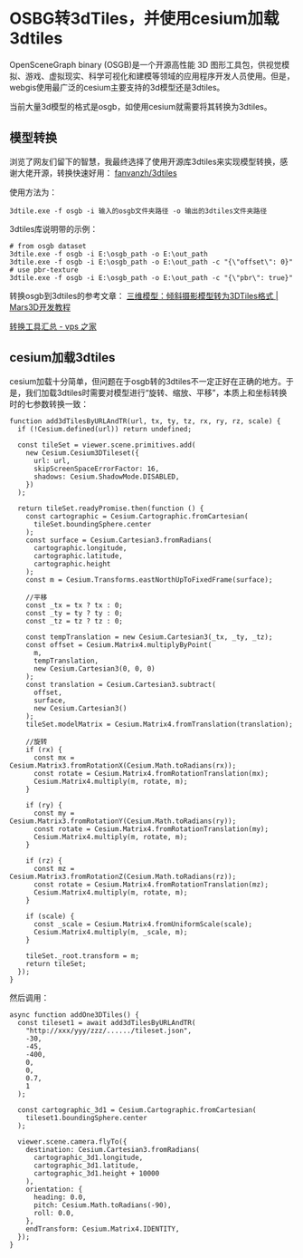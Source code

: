 # OSBG转3dTiles，并使用cesium加载3dtiles

OpenSceneGraph binary (OSGB)是一个开源高性能 3D 图形工具包，供视觉模拟、游戏、虚拟现实、科学可视化和建模等领域的应用程序开发人员使用。但是，webgis使用最广泛的cesium主要支持的3d模型还是3dtiles。

当前大量3d模型的格式是osgb，如使用cesium就需要将其转换为3dtiles。

## 模型转换

浏览了网友们留下的智慧，我最终选择了使用开源库3dtiles来实现模型转换，感谢大佬开源，转换快速好用：
 [fanvanzh/3dtiles](https://github.com/fanvanzh/3dtiles)

 使用方法为：
 ```
3dtile.exe -f osgb -i 输入的osgb文件夹路径 -o 输出的3dtiles文件夹路径
 ```

 3dtiles库说明带的示例：

 ```
 # from osgb dataset
3dtile.exe -f osgb -i E:\osgb_path -o E:\out_path
3dtile.exe -f osgb -i E:\osgb_path -o E:\out_path -c "{\"offset\": 0}"
# use pbr-texture
3dtile.exe -f osgb -i E:\osgb_path -o E:\out_path -c "{\"pbr\": true}"
 ```

 转换osgb到3dtiles的参考文章：
 [三维模型：倾斜摄影模型转为3DTiles格式 | Mars3D开发教程](http://mars3d.cn/dev/guide/data/osgb.html#_1-osgb-%E6%A0%BC%E5%BC%8F%E4%BB%8B%E7%BB%8D)

[转换工具汇总 - vps 之家](https://www.91vps.cc/index.php/archives/256/)

## cesium加载3dtiles

cesium加载十分简单，但问题在于osgb转的3dtiles不一定正好在正确的地方。于是，我们加载3dtiles时需要对模型进行“旋转、缩放、平移”，本质上和坐标转换时的七参数转换一致：

```
function add3dTilesByURLAndTR(url, tx, ty, tz, rx, ry, rz, scale) {
  if (!Cesium.defined(url)) return undefined;

  const tileSet = viewer.scene.primitives.add(
    new Cesium.Cesium3DTileset({
      url: url,
      skipScreenSpaceErrorFactor: 16,
      shadows: Cesium.ShadowMode.DISABLED,
    })
  );

  return tileSet.readyPromise.then(function () {
    const cartographic = Cesium.Cartographic.fromCartesian(
      tileSet.boundingSphere.center
    );
    const surface = Cesium.Cartesian3.fromRadians(
      cartographic.longitude,
      cartographic.latitude,
      cartographic.height
    );
    const m = Cesium.Transforms.eastNorthUpToFixedFrame(surface);

    //平移
    const _tx = tx ? tx : 0;
    const _ty = ty ? ty : 0;
    const _tz = tz ? tz : 0;

    const tempTranslation = new Cesium.Cartesian3(_tx, _ty, _tz);
    const offset = Cesium.Matrix4.multiplyByPoint(
      m,
      tempTranslation,
      new Cesium.Cartesian3(0, 0, 0)
    );
    const translation = Cesium.Cartesian3.subtract(
      offset,
      surface,
      new Cesium.Cartesian3()
    );
    tileSet.modelMatrix = Cesium.Matrix4.fromTranslation(translation);

    //旋转
    if (rx) {
      const mx = Cesium.Matrix3.fromRotationX(Cesium.Math.toRadians(rx));
      const rotate = Cesium.Matrix4.fromRotationTranslation(mx);
      Cesium.Matrix4.multiply(m, rotate, m);
    }

    if (ry) {
      const my = Cesium.Matrix3.fromRotationY(Cesium.Math.toRadians(ry));
      const rotate = Cesium.Matrix4.fromRotationTranslation(my);
      Cesium.Matrix4.multiply(m, rotate, m);
    }

    if (rz) {
      const mz = Cesium.Matrix3.fromRotationZ(Cesium.Math.toRadians(rz));
      const rotate = Cesium.Matrix4.fromRotationTranslation(mz);
      Cesium.Matrix4.multiply(m, rotate, m);
    }

    if (scale) {
      const _scale = Cesium.Matrix4.fromUniformScale(scale);
      Cesium.Matrix4.multiply(m, _scale, m);
    }

    tileSet._root.transform = m;
    return tileSet;
  });
}
```

然后调用：
```
async function addOne3DTiles() {
  const tileset1 = await add3dTilesByURLAndTR(
    "http://xxx/yyy/zzz/....../tileset.json",
    -30,
    -45,
    -400,
    0,
    0,
    0.7,
    1
  );

  const cartographic_3d1 = Cesium.Cartographic.fromCartesian(
    tileset1.boundingSphere.center
  );

  viewer.scene.camera.flyTo({
    destination: Cesium.Cartesian3.fromRadians(
      cartographic_3d1.longitude,
      cartographic_3d1.latitude,
      cartographic_3d1.height + 10000
    ),
    orientation: {
      heading: 0.0,
      pitch: Cesium.Math.toRadians(-90),
      roll: 0.0,
    },
    endTransform: Cesium.Matrix4.IDENTITY,
  });
}
```